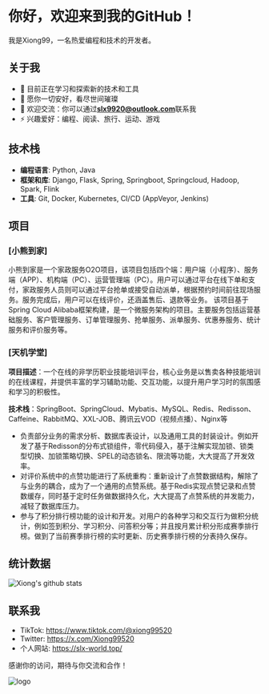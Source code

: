 # 你好，欢迎来到我的GitHub！

我是Xiong99，一名热爱编程和技术的开发者。

## 关于我

- 🌱 目前正在学习和探索新的技术和工具
- 💼 愿你一切安好，看尽世间璀璨
- 💬 欢迎交流：你可以通过**slx9920@outlook.com**联系我
- ⚡ 兴趣爱好：编程、阅读、旅行、运动、游戏

## 技术栈

- **编程语言**: Python, Java
- **框架和库**: Django, Flask, Spring, Springboot, Springcloud, Hadoop, Spark, Flink
- **工具**: Git, Docker, Kubernetes, CI/CD (AppVeyor, Jenkins)

## 项目

### [小熊到家]
小熊到家是一个家政服务O2O项目，该项目包括四个端：用户端（小程序）、服务端（APP）、机构端（PC）、运营管理端（PC）。用户可以通过平台在线下单和支付，家政服务人员则可以通过平台抢单或接受自动派单，根据预约时间前往现场服务。服务完成后，用户可以在线评价，还涵盖售后、退款等业务。
该项目基于Spring Cloud Alibaba框架构建，是一个微服务架构的项目。主要服务包括运营基础服务、客户管理服务、订单管理服务、抢单服务、派单服务、优惠券服务、统计服务和评价服务等。

### [天机学堂]
**项目描述**：一个在线的非学历职业技能培训平台，核心业务是以售卖各种技能培训的在线课程，并提供丰富的学习辅助功能、交互功能，以提升用户学习时的氛围感和学习的积极性。

**技术栈**：SpringBoot、SpringCloud、Mybatis、MySQL、Redis、Redisson、Caffeine、RabbitMQ、XXL-JOB、腾讯云VOD（视频点播）、Nginx等

- 负责部分业务的需求分析、数据库表设计，以及通用工具的封装设计。例如开发了基于Redisson的分布式锁组件，零代码侵入，基于注解实现加锁、锁类型切换、加锁策略切换、SPEL的动态锁名、限流等功能，大大提高了开发效率。
- 对评价系统中的点赞功能进行了系统重构：重新设计了点赞数据结构，解除了与业务的耦合，成为了一个通用的点赞系统。基于Redis实现点赞记录和点赞数缓存，同时基于定时任务做数据持久化，大大提高了点赞系统的并发能力，减轻了数据库压力。
- 参与了积分排行榜功能的设计和开发。对用户的各种学习和交互行为做积分统计，例如签到积分、学习积分、问答积分等；并且按月累计积分形成赛季排行榜。做到了当前赛季排行榜的实时更新、历史赛季排行榜的分表持久保存。

## 统计数据
![Xiong's github stats](https://github-readme-stats.vercel.app/api?username=slx-world&show_icons=true&icon_color=1104fc&text_color=yellow&bg_color=d2adb5)

## 联系我

- TikTok: https://www.tiktok.com/@xiong99520
- Twitter: https://x.com/Xiong99520
- 个人网站: https://slx-world.top/

感谢你的访问，期待与你交流和合作！

![logo](https://github.com/user-attachments/assets/70b78904-7be3-4170-9f35-ed9be4d395c2)

